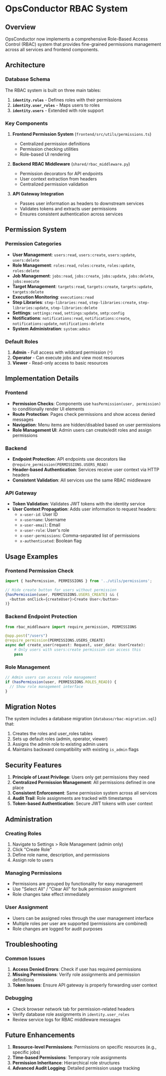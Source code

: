 # OpsConductor RBAC System

## Overview

OpsConductor now implements a comprehensive Role-Based Access Control (RBAC) system that provides fine-grained permissions management across all services and frontend components.

## Architecture

### Database Schema

The RBAC system is built on three main tables:

1. **`identity.roles`** - Defines roles with their permissions
2. **`identity.user_roles`** - Maps users to roles
3. **`identity.users`** - Extended with role support

### Key Components

1. **Frontend Permission System** (`frontend/src/utils/permissions.ts`)
   - Centralized permission definitions
   - Permission checking utilities
   - Role-based UI rendering

2. **Backend RBAC Middleware** (`shared/rbac_middleware.py`)
   - Permission decorators for API endpoints
   - User context extraction from headers
   - Centralized permission validation

3. **API Gateway Integration**
   - Passes user information as headers to downstream services
   - Validates tokens and extracts user permissions
   - Ensures consistent authentication across services

## Permission System

### Permission Categories

- **User Management**: `users:read`, `users:create`, `users:update`, `users:delete`
- **Role Management**: `roles:read`, `roles:create`, `roles:update`, `roles:delete`
- **Job Management**: `jobs:read`, `jobs:create`, `jobs:update`, `jobs:delete`, `jobs:execute`
- **Target Management**: `targets:read`, `targets:create`, `targets:update`, `targets:delete`
- **Execution Monitoring**: `executions:read`
- **Step Libraries**: `step-libraries:read`, `step-libraries:create`, `step-libraries:update`, `step-libraries:delete`
- **Settings**: `settings:read`, `settings:update`, `smtp:config`
- **Notifications**: `notifications:read`, `notifications:create`, `notifications:update`, `notifications:delete`
- **System Administration**: `system:admin`

### Default Roles

1. **Admin** - Full access with wildcard permission (`*`)
2. **Operator** - Can execute jobs and view most resources
3. **Viewer** - Read-only access to basic resources

## Implementation Details

### Frontend

- **Permission Checks**: Components use `hasPermission(user, permission)` to conditionally render UI elements
- **Route Protection**: Pages check permissions and show access denied messages
- **Navigation**: Menu items are hidden/disabled based on user permissions
- **Role Management UI**: Admin users can create/edit roles and assign permissions

### Backend

- **Endpoint Protection**: API endpoints use decorators like `@require_permission(PERMISSIONS.USERS_READ)`
- **Header-based Authentication**: Services receive user context via HTTP headers
- **Consistent Validation**: All services use the same RBAC middleware

### API Gateway

- **Token Validation**: Validates JWT tokens with the identity service
- **User Context Propagation**: Adds user information to request headers:
  - `x-user-id`: User ID
  - `x-username`: Username
  - `x-user-email`: Email
  - `x-user-role`: User's role
  - `x-user-permissions`: Comma-separated list of permissions
  - `x-authenticated`: Boolean flag

## Usage Examples

### Frontend Permission Check
```typescript
import { hasPermission, PERMISSIONS } from '../utils/permissions';

// Hide create button for users without permission
{hasPermission(user, PERMISSIONS.USERS_CREATE) && (
  <button onClick={createUser}>Create User</button>
)}
```

### Backend Endpoint Protection
```python
from rbac_middleware import require_permission, PERMISSIONS

@app.post("/users")
@require_permission(PERMISSIONS.USERS_CREATE)
async def create_user(request: Request, user_data: UserCreate):
    # Only users with users:create permission can access this
    pass
```

### Role Management
```typescript
// Admin users can access role management
if (hasPermission(user, PERMISSIONS.ROLES_READ)) {
  // Show role management interface
}
```

## Migration Notes

The system includes a database migration (`database/rbac-migration.sql`) that:

1. Creates the roles and user_roles tables
2. Sets up default roles (admin, operator, viewer)
3. Assigns the admin role to existing admin users
4. Maintains backward compatibility with existing `is_admin` flags

## Security Features

1. **Principle of Least Privilege**: Users only get permissions they need
2. **Centralized Permission Management**: All permissions defined in one place
3. **Consistent Enforcement**: Same permission system across all services
4. **Audit Trail**: Role assignments are tracked with timestamps
5. **Token-based Authentication**: Secure JWT tokens with user context

## Administration

### Creating Roles
1. Navigate to Settings > Role Management (admin only)
2. Click "Create Role"
3. Define role name, description, and permissions
4. Assign role to users

### Managing Permissions
- Permissions are grouped by functionality for easy management
- Use "Select All" / "Clear All" for bulk permission assignment
- Role changes take effect immediately

### User Assignment
- Users can be assigned roles through the user management interface
- Multiple roles per user are supported (permissions are combined)
- Role changes are logged for audit purposes

## Troubleshooting

### Common Issues

1. **Access Denied Errors**: Check if user has required permissions
2. **Missing Permissions**: Verify role assignments and permission definitions
3. **Token Issues**: Ensure API gateway is properly forwarding user context

### Debugging

- Check browser network tab for permission-related headers
- Verify database role assignments in `identity.user_roles`
- Review service logs for RBAC middleware messages

## Future Enhancements

1. **Resource-level Permissions**: Permissions on specific resources (e.g., specific jobs)
2. **Time-based Permissions**: Temporary role assignments
3. **Permission Inheritance**: Hierarchical role structures
4. **Advanced Audit Logging**: Detailed permission usage tracking